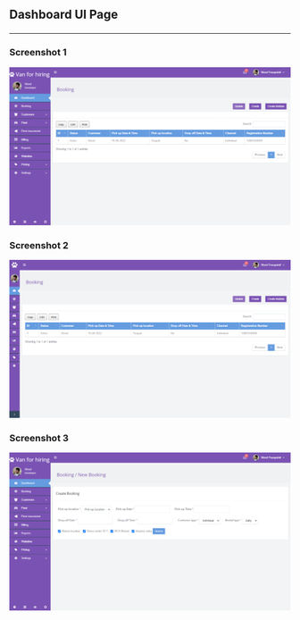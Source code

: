 ## Dashboard UI Page <hr/>
### Screenshot 1
<img src="https://github.com/alexVinod/python-spacex/blob/bcee826293d21dc2d8e67e54a4e2ba10560a6029/UI/Templates/adminkit-trails/images/dashboard-home.png" >

### Screenshot 2 
<img src="https://github.com/alexVinod/python-spacex/blob/e3f44d1e3a1f6c1b2c68f1cc1942d064bddd1700/UI/Templates/adminkit-trails/images/dashboard-home2.png" >

### Screenshot 3
<img src="https://github.com/alexVinod/python-spacex/blob/d0c40f65600c3750d56f58f8a8b6669f64d329ba/UI/Templates/adminkit-trails/images/dashboard-booking.png" >
